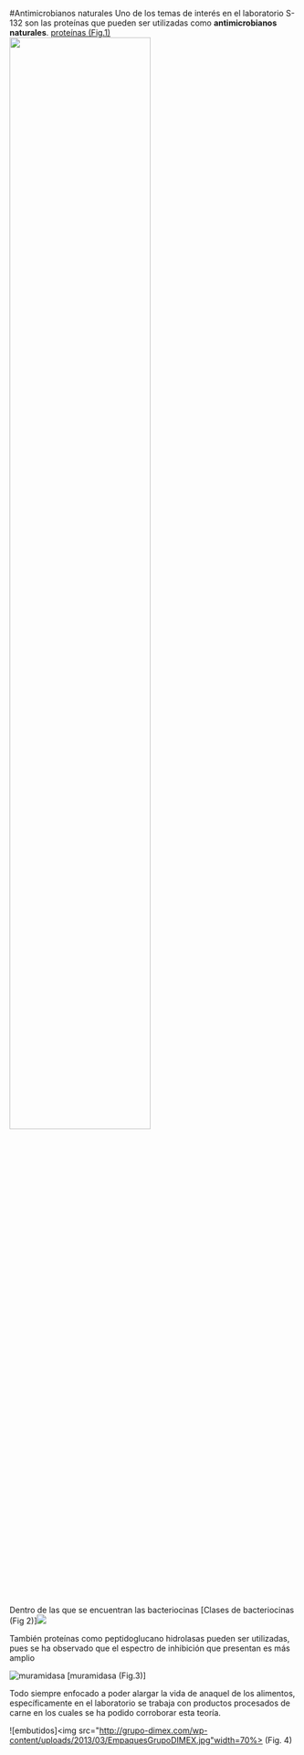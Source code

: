 #Antimicrobianos naturales
Uno de los temas de interés en el laboratorio S-132 son las proteínas que pueden ser utilizadas como **antimicrobianos naturales**.
[proteínas (Fig.1)](https://image.slidesharecdn.com/unidadivyvaapeptidoyproteinas-150923033119-lva1-app6892/95/unidad-iv-y-v-aa-peptido-y-proteinas-27-638.jpg)<img src="https://image.slidesharecdn.com/unidadivyvaapeptidoyproteinas-150923033119-lva1-app6892/95/unidad-iv-y-v-aa-peptido-y-proteinas-27-638.jpg" width=70%>

<div style="https://image.slidesharecdn.com/unidadivyvaapeptidoyproteinas-150923033119-lva1-app6892/95/unidad-iv-y-v-aa-peptido-y-proteinas-27-638.jpg:right"> 


Dentro de las que se encuentran las bacteriocinas 
[Clases de bacteriocinas (Fig 2)]![](https://www.researchgate.net/profile/Maricarmen_Quirasco/publication/280568781/figure/fig1/AS:284608810766343@1444867436647/Fig-2-Modo-de-accion-de-las-bacteriocinas-Adaptado-de-Cotter-et-al-2005.png)

También proteínas como peptidoglucano hidrolasas pueden ser utilizadas, pues se ha observado que el espectro de inhibición que presentan es más amplio

![muramidasa]("https://upload.wikimedia.org/wikipedia/commons/thumb/d/dd/Lactoperoxidase_2R5L.png/250px-Lactoperoxidase_2R5L.png")
 [muramidasa (Fig.3)]

Todo siempre enfocado a poder alargar la vida de anaquel de los alimentos, específicamente en el laboratorio se trabaja con productos procesados de carne en los cuales se ha podido corroborar esta teoría.

![embutidos]<img src="http://grupo-dimex.com/wp-content/uploads/2013/03/EmpaquesGrupoDIMEX.jpg"width=70%>
(Fig. 4)

